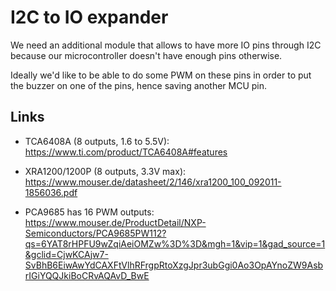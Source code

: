 # I2C to IO expander

We need an additional module that allows to have more IO pins through I2C because our microcontroller doesn't have enough pins otherwise.

Ideally we'd like to be able to do some PWM on these pins in order to put the buzzer on one of the pins, hence saving another MCU pin.

## Links

- TCA6408A (8 outputs, 1.6 to 5.5V): https://www.ti.com/product/TCA6408A#features
- XRA1200/1200P (8 outputs, 3.3V max): https://www.mouser.de/datasheet/2/146/xra1200_100_092011-1856036.pdf

- PCA9685 has 16 PWM outputs: https://www.mouser.de/ProductDetail/NXP-Semiconductors/PCA9685PW112?qs=6YAT8rHPFU9wZqiAeiOMZw%3D%3D&mgh=1&vip=1&gad_source=1&gclid=CjwKCAjw7-SvBhB6EiwAwYdCAXFtVlhRFrgpRtoXzgJpr3ubGgi0Ao3OpAYnoZW9AsbrIGiYQQJkiBoCRvAQAvD_BwE
